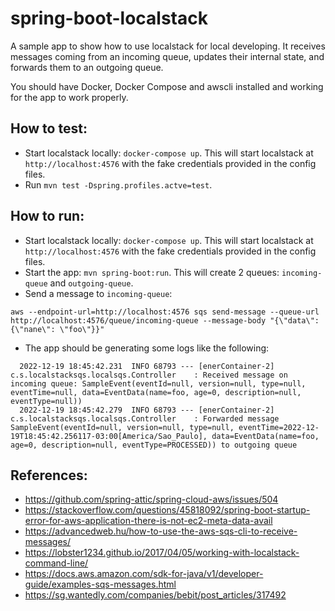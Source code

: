 # spring-boot-localstack

A sample app to show how to use localstack for local developing. It receives messages coming from an incoming queue, updates their internal state, and forwards them to an outgoing queue.

You should have Docker, Docker Compose and awscli installed and working for the app to work properly.

## How to test:

- Start localstack locally: `docker-compose up`. This will start localstack at `http://localhost:4576` with the fake credentials provided in the config files.
- Run `mvn test -Dspring.profiles.actve=test`.

## How to run:

- Start localstack locally: `docker-compose up`. This will start localstack at `http://localhost:4576` with the fake credentials provided in the config files.
- Start the app: `mvn spring-boot:run`. This will create 2 queues: `incoming-queue` and `outgoing-queue`.
- Send a message to `incoming-queue`:
```
aws --endpoint-url=http://localhost:4576 sqs send-message --queue-url http://localhost:4576/queue/incoming-queue --message-body "{\"data\": {\"nane\": \"foo\"}}"
```
- The app should be generating some logs like the following:
```
  2022-12-19 18:45:42.231  INFO 68793 --- [enerContainer-2] c.s.localstacksqs.localsqs.Controller    : Received message on incoming queue: SampleEvent(eventId=null, version=null, type=null, eventTime=null, data=EventData(name=foo, age=0, description=null, eventType=null))
  2022-12-19 18:45:42.279  INFO 68793 --- [enerContainer-2] c.s.localstacksqs.localsqs.Controller    : Forwarded message SampleEvent(eventId=null, version=null, type=null, eventTime=2022-12-19T18:45:42.256117-03:00[America/Sao_Paulo], data=EventData(name=foo, age=0, description=null, eventType=PROCESSED)) to outgoing queue
```

## References:
- https://github.com/spring-attic/spring-cloud-aws/issues/504
- https://stackoverflow.com/questions/45818092/spring-boot-startup-error-for-aws-application-there-is-not-ec2-meta-data-avail
- https://advancedweb.hu/how-to-use-the-aws-sqs-cli-to-receive-messages/
- https://lobster1234.github.io/2017/04/05/working-with-localstack-command-line/
- https://docs.aws.amazon.com/sdk-for-java/v1/developer-guide/examples-sqs-messages.html
- https://sg.wantedly.com/companies/bebit/post_articles/317492
